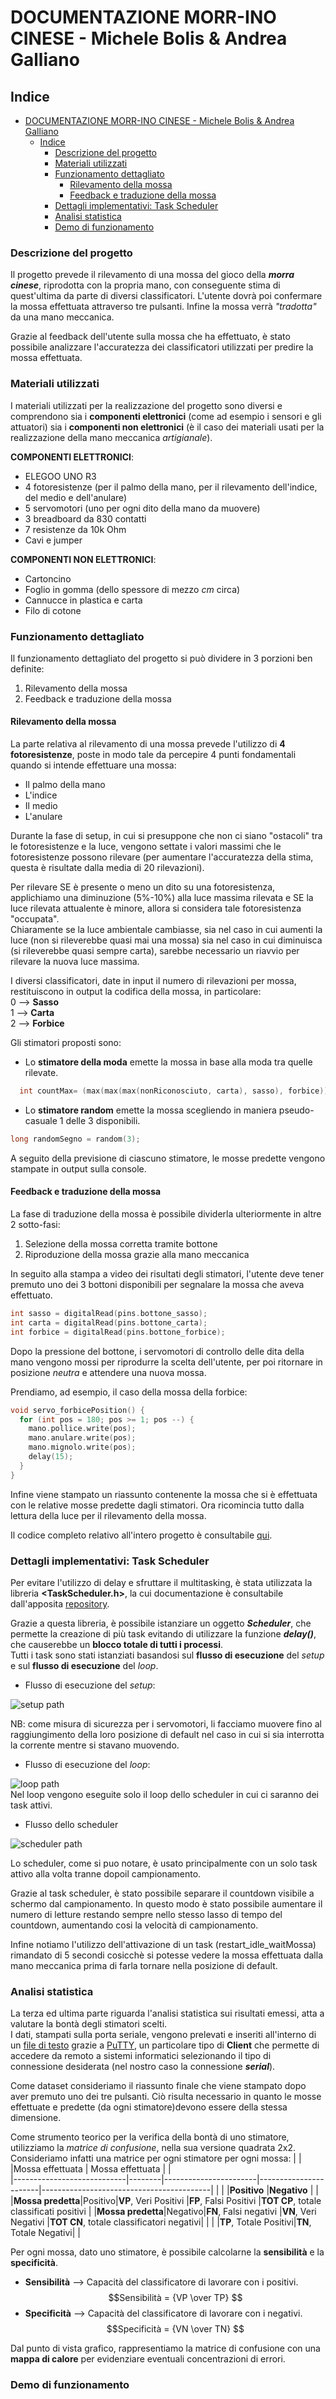 # DOCUMENTAZIONE MORR-INO CINESE - Michele Bolis & Andrea Galliano

## Indice

- [DOCUMENTAZIONE MORR-INO CINESE - Michele Bolis \& Andrea Galliano](#documentazione-morr-ino-cinese---michele-bolis--andrea-galliano)
  - [Indice](#indice)
    - [Descrizione del progetto](#descrizione-del-progetto)
    - [Materiali utilizzati](#materiali-utilizzati)
    - [Funzionamento dettagliato](#funzionamento-dettagliato)
      - [Rilevamento della mossa](#rilevamento-della-mossa)
      - [Feedback e traduzione della mossa](#feedback-e-traduzione-della-mossa)
    - [Dettagli implementativi: Task Scheduler](#dettagli-implementativi-task-scheduler)
    - [Analisi statistica](#analisi-statistica)
    - [Demo di funzionamento](#demo-di-funzionamento)

### Descrizione del progetto

Il progetto prevede il rilevamento di una mossa del gioco della __*morra cinese*__, riprodotta con la propria mano, con conseguente stima di quest'ultima da parte di diversi classificatori. L'utente dovrà poi confermare la mossa effettuata attraverso tre pulsanti. Infine la mossa verrà *"tradotta"* da una mano meccanica.

Grazie al feedback dell'utente sulla mossa che ha effettuato, è stato possibile analizzare l'accuratezza dei classificatori utilizzati per predire la mossa effettuata.

### Materiali utilizzati

I materiali utilizzati per la realizzazione del progetto sono diversi e comprendono sia i __componenti elettronici__ (come ad esempio i sensori e gli attuatori) sia i __componenti non elettronici__ (è il caso dei materiali usati per la realizzazione della mano meccanica *artigianale*).  

**COMPONENTI ELETTRONICI**:

- ELEGOO UNO R3
- 4 fotoresistenze (per il palmo della mano, per il rilevamento dell'indice, del medio e dell'anulare)
- 5 servomotori (uno per ogni dito della mano da muovere)
- 3 breadboard da 830 contatti
- 7 resistenze da 10k Ohm
- Cavi e jumper  

**COMPONENTI NON ELETTRONICI**:

- Cartoncino  
- Foglio in gomma (dello spessore di mezzo *cm* circa)
- Cannucce in plastica e carta
- Filo di cotone

### Funzionamento dettagliato

Il funzionamento dettagliato del progetto si può dividere in 3 porzioni ben definite:  

1. Rilevamento della mossa
2. Feedback e traduzione della mossa

#### Rilevamento della mossa

La parte relativa al rilevamento di una mossa prevede l'utilizzo di __4 fotoresistenze__, poste in modo tale da percepire 4 punti fondamentali quando si intende effettuare una mossa:

- Il palmo della mano
- L'indice
- Il medio
- L'anulare  

Durante la fase di setup, in cui si presuppone che non ci siano "ostacoli" tra le fotoresistenze e la luce, vengono settate i valori massimi che le fotoresistenze possono rilevare (per aumentare l'accuratezza della stima, questa è risultate dalla media di 20 rilevazioni).  

Per rilevare SE è presente o meno un dito su una fotoresistenza, applichiamo una diminuzione (5%-10%) alla luce massima rilevata e SE la luce rilevata attualente è minore, allora si considera tale fotoresistenza "occupata".  
Chiaramente se la luce ambientale cambiasse, sia nel caso in cui aumenti la luce (non si rileverebbe quasi mai una mossa) sia nel caso in cui diminuisca (si rileverebbe quasi sempre carta), sarebbe necessario un riavvio per rilevare la nuova luce massima.  

I diversi classificatori, date in input il numero di rilevazioni per mossa, restituiscono in output la codifica della mossa, in particolare:  
0 --> __Sasso__  
1 --> __Carta__  
2 --> __Forbice__  

Gli stimatori proposti sono:

- Lo __stimatore della moda__ emette la mossa in base alla moda tra quelle rilevate.

```C++
  int countMax= (max(max(max(nonRiconosciuto, carta), sasso), forbice));
```

- Lo __stimatore random__ emette la mossa scegliendo in maniera pseudo-casuale 1 delle 3 disponibili.

```C++
long randomSegno = random(3);
```

A seguito della previsione di ciascuno stimatore, le mosse predette vengono stampate in output sulla console.

#### Feedback e traduzione della mossa

La fase di traduzione della mossa è possibile dividerla ulteriormente in altre 2 sotto-fasi:  

1. Selezione della mossa corretta tramite bottone
2. Riproduzione della mossa grazie alla mano meccanica  

In seguito alla stampa a video dei risultati degli stimatori, l'utente deve tener premuto uno dei 3 bottoni disponibili per segnalare la mossa che aveva effettuato.

```C++
int sasso = digitalRead(pins.bottone_sasso);
int carta = digitalRead(pins.bottone_carta);
int forbice = digitalRead(pins.bottone_forbice);
```

Dopo la pressione del bottone, i servomotori di controllo delle dita della mano vengono mossi per riprodurre la scelta dell'utente, per poi ritornare in posizione *neutra* e attendere una nuova mossa.  

Prendiamo, ad esempio, il caso della mossa della forbice:

```C++
void servo_forbicePosition() {
  for (int pos = 180; pos >= 1; pos --) {
    mano.pollice.write(pos);
    mano.anulare.write(pos);
    mano.mignolo.write(pos);
    delay(15);
  }
}
```

Infine viene stampato un riassunto contenente la mossa che si è effettuata con le relative mosse predette dagli stimatori. Ora ricomincia tutto dalla lettura della luce per il rilevamento della mossa.

Il codice completo relativo all'intero progetto è consultabile [qui](../morr/morr.ino).

### Dettagli implementativi: Task Scheduler

Per evitare l'utilizzo di delay e sfruttare il multitasking, è stata utilizzata la libreria __<TaskScheduler.h>__, la cui documentazione è consultabile dall'apposita [repository](https://github.com/arkhipenko/TaskScheduler).  

Grazie a questa libreria, è possibile istanziare un oggetto __*Scheduler*__, che permette la creazione di più task evitando di utilizzare la funzione __*delay()*__, che causerebbe un __blocco totale di tutti i processi__.  
Tutti i task sono stati istanziati basandosi sul __flusso di esecuzione__ del *setup* e sul __flusso di esecuzione__ del *loop*.  

- Flusso di esecuzione del *setup*:

![setup path](/documentation/setup_path.png)

NB: come misura di sicurezza per i servomotori, li facciamo muovere fino al raggiungimento della loro posizione di default nel caso in cui si sia interrotta la corrente mentre si stavano muovendo.  

- Flusso di esecuzione del *loop*:

![loop path](/documentation/execution_path.png)  
Nel loop vengono eseguite solo il loop dello scheduler in cui ci saranno dei task attivi.

- Flusso dello scheduler

![scheduler path](/documentation/scheduler_path.png)

Lo scheduler, come si puo notare, è usato principalmente con un solo task attivo alla volta tranne dopoil campionamento.  

Grazie al task scheduler, è stato possibile separare il countdown visibile a schermo dal campionamento. In questo modo è stato possibile aumentare il numero di letture restando sempre nello stesso lasso di tempo del countdown, aumentando cosi la velocità di campionamento.  

Infine notiamo l'utilizzo dell'attivazione di un task (restart_idle_waitMossa) rimandato di 5 secondi cosicchè si potesse vedere la mossa effettuata dalla mano meccanica prima di farla tornare nella posizione di default.

### Analisi statistica

La terza ed ultima parte riguarda l'analisi statistica sui risultati emessi, atta a valutare la bontà degli stimatori scelti.  
I dati, stampati sulla porta seriale, vengono prelevati e inseriti all'interno di un [file di testo](../Statistiche/log.txt) grazie a [PuTTY](https://www.putty.org/), un particolare tipo di __Client__ che permette di accedere da remoto a sistemi informatici selezionando il tipo di connessione desiderata (nel nostro caso la connessione __*serial*__).  

Come dataset consideriamo il riassunto finale che viene stampato dopo aver premuto uno dei tre pulsanti. Ciò risulta necessario in quanto le mosse effettuate e predette (da ogni stimatore)devono essere della stessa dimensione.  

Come strumento teorico per la verifica della bontà di uno stimatore, utilizziamo la *matrice di confusione*, nella sua versione quadrata 2x2.  
Consideriamo infatti una matrice per ogni stimatore per ogni mossa:
|                            |        |Mossa effettuata       | Mossa effettuata       |                                          |  
|----------------------------|--------|-----------------------|-----------------------|------------------------------------------|
|                            |        |__Positivo__           |__Negativo__           |                                          |
|__Mossa predetta__|Positivo|__VP__, Veri Positivi  |__FP__, Falsi Positivi |__TOT CP__, totale classificati positivi  |
|__Mossa predetta__|Negativo|__FN__, Falsi negativi |__VN__, Veri Negativi  |__TOT CN__, totale classificatori negativi|
|                            |        |__TP__, Totale Positivi|__TN__, Totale Negativi|                                          |

Per ogni mossa, dato uno stimatore, è possibile calcolarne la __sensibilità__ e la __specificità__.  

- __Sensibilità__ --> Capacità del classificatore di lavorare con i positivi.  
$$Sensibilità = {VP \over TP} $$
- __Specificità__ --> Capacità del classificatore di lavorare con i negativi.
$$Specificità = {VN \over TN} $$

Dal punto di vista grafico, rappresentiamo la matrice di confusione con una __mappa di calore__ per evidenziare eventuali concentrazioni di errori.

### Demo di funzionamento
